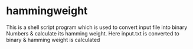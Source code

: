 # hammingweight
This is a shell script program which is used to convert input file into binary Numbers & calculate its hamming weight.
Here input.txt is converted to binary & hamming weight is calculated
